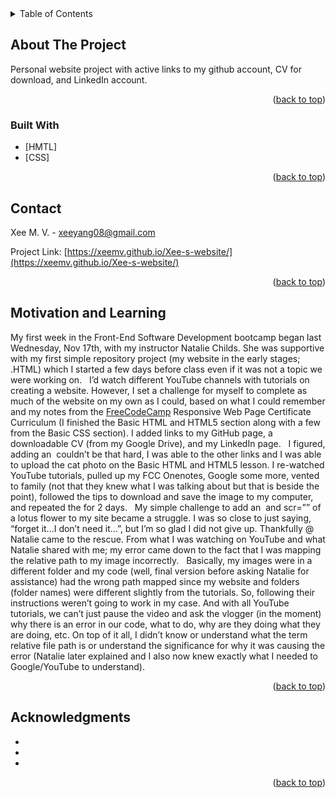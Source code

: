 <!--# Xee-s-website
First website created w/ vs code
 What was your motivation?
    Why did you build this project?
    What problem does it solve?
    What did you learn?
    What makes your project stand out? If your project has a lot of features, consider adding a "Features" section and listing them here.


This is the name of the project. It describes the whole project in one sentence, and helps people understand what the main goal and aim of the project is.
Write a Description

Your description is an extremely important aspect of your project. A well-crafted description allows you to show off your work to other developers as well as potential employers.

This is an important component of your project that many new developers often overlook.-->


<div id="top"></div>
<!--
*** Thanks for checking out the Best-README-Template. If you have a suggestion
*** that would make this better, please fork the repo and create a pull request
*** or simply open an issue with the tag "enhancement".
*** Don't forget to give the project a star!
*** Thanks again! Now go create something AMAZING! :D
-->



<!-- PROJECT SHIELDS -->
<!--
*** I'm using markdown "reference style" links for readability.
*** Reference links are enclosed in brackets [ ] instead of parentheses ( ).
*** See the bottom of this document for the declaration of the reference variables
*** for contributors-url, forks-url, etc. This is an optional, concise syntax you may use.
*** https://www.markdownguide.org/basic-syntax/#reference-style-links
[![Contributors][contributors-shield]][contributors-url]
[![Forks][forks-shield]][forks-url]
[![Stargazers][stars-shield]][stars-url]
[![Issues][issues-shield]][issues-url]
[![MIT License][license-shield]][license-url]
[![LinkedIn][linkedin-shield]][linkedin-url]
-->


<!-- PROJECT LOGO
<br />
<div align="center">
  <a href="https://github.com/github_username/repo_name">
    <img src="images/logo.png" alt="Logo" width="80" height="80">
  </a>

<h3 align="center">project_title</h3>

  <p align="center">
    project_description
    <br />
    <a href="https://github.com/github_username/repo_name"><strong>Explore the docs »</strong></a>
    <br />
    <br />
    <a href="https://github.com/github_username/repo_name">View Demo</a>
    ·
    <a href="https://github.com/github_username/repo_name/issues">Report Bug</a>
    ·
    <a href="https://github.com/github_username/repo_name/issues">Request Feature</a>
  </p>
</div>
-->


<!-- TABLE OF CONTENTS -->
<details>
  <summary>Table of Contents</summary>
  <ol>
    <li>
      <a href="#about-the-project">About The Project</a>
      <ul>
        <li><a href="#built-with">Built With</a></li>
      </ul>
    </li>
   <!-- <li>
     <a href="#getting-started">Getting Started</a>
      <ul>-->
      <!--  <li><a href="#prerequisites">Prerequisites</a></li>
        <li><a href="#installation">Installation</a></li>
      </ul>
    </li>
    <li><a href="#usage">Usage</a></li>
    <li><a href="#roadmap">Roadmap</a></li>
    <li><a href="#contributing">Contributing</a></li>
    <li><a href="#license">License</a></li>-->
    <li><a href="#contact">Contact</a></li>
    <li><a href="#Motivation and Learning">Motivation and Learning</a></li>
    <li><a href="#acknowledgments">Acknowledgments</a></li>
  </ol>
</details>



<!-- ABOUT THE PROJECT -->
## About The Project

Personal website project with active links to my github account, CV for download, and LinkedIn account.

<p align="right">(<a href="#top">back to top</a>)</p>



### Built With

* [HMTL]
* [CSS]
<p align="right">(<a href="#top">back to top</a>)</p>



<!-- GETTING STARTED
## Getting Started

This is an example of how you may give instructions on setting up your project locally.
To get a local copy up and running follow these simple example steps.

### Prerequisites

This is an example of how to list things you need to use the software and how to install them.
* npm
  ```sh
  npm install npm@latest -g
  ```
-->

<!--### Installation

1. Get a free API Key at [https://example.com](https://example.com)
2. Clone the repo
   ```sh
   git clone https://github.com/github_username/repo_name.git
   ```
3. Install NPM packages
   ```sh
   npm install
   ```
4. Enter your API in `config.js`
   ```js
   const API_KEY = 'ENTER YOUR API';
   ```

<p align="right">(<a href="#top">back to top</a>)</p>-->



<!-- USAGE EXAMPLES 
## Usage

Use this space to show useful examples of how a project can be used. Additional screenshots, code examples and demos work well in this space. You may also link to more resources.

_For more examples, please refer to the [Documentation](https://example.com)_

<p align="right">(<a href="#top">back to top</a>)</p>-->



<!-- ROADMAP
## Roadmap

- [] Feature 1
- [] Feature 2
- [] Feature 3
    - [] Nested Feature

See the [open issues](https://github.com/github_username/repo_name/issues) for a full list of proposed features (and known issues).

<p align="right">(<a href="#top">back to top</a>)</p>-->



<!-- CONTRIBUTING
## Contributing

Contributions are what make the open source community such an amazing place to learn, inspire, and create. Any contributions you make are **greatly appreciated**.

If you have a suggestion that would make this better, please fork the repo and create a pull request. You can also simply open an issue with the tag "enhancement".
Don't forget to give the project a star! Thanks again!

1. Fork the Project
2. Create your Feature Branch (`git checkout -b feature/AmazingFeature`)
3. Commit your Changes (`git commit -m 'Add some AmazingFeature'`)
4. Push to the Branch (`git push origin feature/AmazingFeature`)
5. Open a Pull Request

<p align="right">(<a href="#top">back to top</a>)</p>-->



<!-- LICENSE
## License

Distributed under the MIT License. See `LICENSE.txt` for more information.

<p align="right">(<a href="#top">back to top</a>)</p>-->



<!-- CONTACT -->
## Contact

Xee M. V. - xeeyang08@gmail.com

Project Link: [https://xeemv.github.io/Xee-s-website/](https://xeemv.github.io/Xee-s-website/)

<p align="right">(<a href="#top">back to top</a>)</p>

## Motivation and Learning

My first week in the Front-End Software Development bootcamp began last Wednesday, Nov 17th, with my instructor Natalie Childs. She was supportive with my first simple repository project (my website in the early stages; .HTML) which I started a few days before class even if it was not a topic we were working on.
 
I’d watch different YouTube channels with tutorials on creating a website. However, I set a challenge for myself to complete as much of the website on my own as I could, based on what I could remember and my notes from the <a href="https://www.freecodecamp.org/">FreeCodeCamp</a> Responsive Web Page Certificate Curriculum (I finished the Basic HTML and HTML5 section along with a few from the Basic CSS section). I added links to my GitHub page, a downloadable CV (from my Google Drive), and my LinkedIn page. 
 
I figured, adding an <img> couldn’t be that hard, I was able to the other links and I was able to upload the cat photo on the Basic HTML and HTML5 lesson. I re-watched YouTube tutorials, pulled up my FCC Onenotes, Google some more, vented to family (not that they knew what I was talking about but that is beside the point), followed the tips to download and save the image to my computer, and repeated the for 2 days. 
 
My simple challenge to add an <img> and scr=”” of a lotus flower to my site became a struggle. I was so close to just saying, “forget it...I don’t need it...”, but I’m so glad I did not give up. Thankfully @ Natalie came to the rescue. From what I was watching on YouTube and what Natalie shared with me; my error came down to the fact that I was mapping the relative path to my image incorrectly. 
 
Basically, my images were in a different folder and my code (well, final version before asking Natalie for assistance) had the wrong path mapped since my website and folders (folder names) were different slightly from the tutorials. So, following their instructions weren’t going to work in my case. And with all YouTube tutorials, we can’t just pause the video and ask the vlogger (in the moment) why there is an error in our code, what to do, why are they doing what they are doing, etc. On top of it all, I didn’t know or understand what the term relative file path is or understand the significance for why it was causing the error (Natalie later explained and I also now knew exactly what I needed to Google/YouTube to understand). 




<p align="right">(<a href="#top">back to top</a>)</p>


<!-- ACKNOWLEDGMENTS -->
## Acknowledgments

* []()
* []()
* []()

<p align="right">(<a href="#top">back to top</a>)</p>



<!-- MARKDOWN LINKS & IMAGES
<!-- https://www.markdownguide.org/basic-syntax/#reference-style-links 
[contributors-shield]: https://img.shields.io/github/contributors/github_username/repo_name.svg?style=for-the-badge
[contributors-url]: https://github.com/github_username/repo_name/graphs/contributors
[forks-shield]: https://img.shields.io/github/forks/github_username/repo_name.svg?style=for-the-badge
[forks-url]: https://github.com/github_username/repo_name/network/members
[stars-shield]: https://img.shields.io/github/stars/github_username/repo_name.svg?style=for-the-badge
[stars-url]: https://github.com/github_username/repo_name/stargazers
[issues-shield]: https://img.shields.io/github/issues/github_username/repo_name.svg?style=for-the-badge
[issues-url]: https://github.com/github_username/repo_name/issues
[license-shield]: https://img.shields.io/github/license/github_username/repo_name.svg?style=for-the-badge
[license-url]: https://github.com/github_username/repo_name/blob/master/LICENSE.txt
[linkedin-shield]: https://img.shields.io/badge/-LinkedIn-black.svg?style=for-the-badge&logo=linkedin&colorB=555
[linkedin-url]: https://linkedin.com/in/linkedin_username
[product-screenshot]: images/screenshot.png -->


